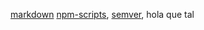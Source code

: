 
[markdown](https://daringfireball.net/projects/markdown/syntax)
[npm-scripts](https://docs.npmjs.com/misc/scripts),
[semver](https://semver.org/),
hola que tal 